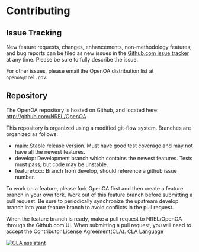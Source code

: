 
Contributing
============

## Issue Tracking

New feature requests, changes, enhancements, non-methodology features, and bug reports can be filed as new issues in the
[Github.com issue tracker](https://github.com/NREL/OpenOA/issues) at any time. Please be sure to fully describe the
issue.

For other issues, please email the OpenOA distribution list at `openoa@nrel.gov`.

## Repository

The OpenOA repository is hosted on Github, and located here: http://github.com/NREL/OpenOA

This repository is organized using a modified git-flow system. Branches are organized as follows:

- main: Stable release version. Must have good test coverage and may not have all the newest features.
- develop: Development branch which contains the newest features. Tests must pass, but code may be unstable.
- feature/xxx: Branch from develop, should reference a github issue number.

To work on a feature, please fork OpenOA first and then create a feature branch in your own fork.
Work out of this feature branch before submitting a pull request.
Be sure to periodically synchronize the upstream develop branch into your feature branch to avoid conflicts in the pull request.

When the feature branch is ready, make a pull request to NREL/OpenOA through the Github.com UI. When submitting a pull request, you will need to accept the Contributor License Agreement(CLA). [CLA Language](https://gist.github.com/Dynorat/118aaa0c8277be986c59c32029898faa)

[![CLA assistant](https://cla-assistant.io/readme/badge/NREL/OpenOA)](https://cla-assistant.io/NREL/OpenOA)


## Pull Request

Pull requests must be made for all changes.
Most pull requests should be made against the develop branch.
Only core developers should make pull requests to the main branch.
Pull requests must include updated documentation and pass all unit tests and integration tests.
In addition, code coverage should not be negatively affected by the pull request.

**Scope:** Encapsulate the changes of ideally one, or potentially a couple, issues.
It is greatly preferable to submit three small pull requests than it is to submit one large pull request.
Write a complete description of these changes in the pull request body.

**Tests:** Must pass all tests. Pull requests will be rejected if tests do not pass.
Tests are automatically run through Github Actions for any pull request or push to the main or develop branches.

**Documentation:** Include any relevant changes to inline documentation, as well as any changes to the RST files
located in /sphinx.

**Coverage:** The testing framework (described below) will generate a coverage report. Please ensure that your
work is fully covered.

**Changelog:** For pull requests that encapsulate a user-facing feature, or is significant to users of OpenOA for some other reason, please add a line to CHANGELOG.md in the [Unreleased] section.

## Coding Style

This code follows the PEP 8 style guide and uses the ``pycodestyle`` linter to check for compliance.
The only exception is the line length limit of 120 characters.

```
pylint --max-line-length=120 operational_analysis
```

## Documentation Style

Documentation is written using RST, and is located both inline and within the /sphinx directory.
Any changes to the analysis methodology should be discussed there or offline. Once a methodology change is decided,
create new tickets in this repository towards implementing the change.

## Testing

All code should be paired with a corresponding unit or integration test.
OpenOA uses pytest and the built in unittest framework.
For instructions on running tests, please see the [Readme](https://github.com/NREL/OpenOA/tree/develop#Testing).

## Deploying a Package to PyPi

The repository is equipped with a github action to build and publish new versions to PyPi.
A maintainer can invoke this workflow by pushing a tag to the NREL/OpenOA reposiory with prefix "v", such as "v1.1.0".
The action is defined in `.github/workflows/tags-to-pypi.yml`.

```
git tag -a v1.2.3 -m "Tag messgae for v1.2.3"
git push origin v1.2.3
```
